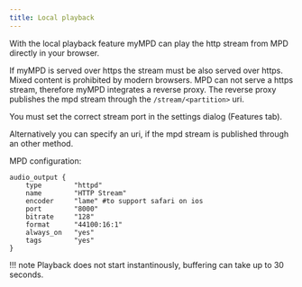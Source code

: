 ```yaml
---
title: Local playback
---
```


With the local playback feature myMPD can play the http stream from MPD directly in your browser.

If myMPD is served over https the stream must be also served over https. Mixed content is prohibited by modern browsers.
MPD can not serve a https stream, therefore myMPD integrates a reverse proxy. The reverse proxy publishes the mpd stream through the `/stream/<partition>` uri.

You must set the correct stream port in the settings dialog (Features tab).

Alternatively you can specify an uri, if the mpd stream is published through an other method.

MPD configuration:

```text
audio_output {
    type        "httpd"
    name        "HTTP Stream"
    encoder     "lame" #to support safari on ios
    port        "8000"
    bitrate     "128"
    format      "44100:16:1"
    always_on   "yes"
    tags        "yes"
}
```

!!! note
    Playback does not start instantinously, buffering can take up to 30 seconds.
